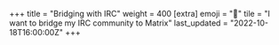 +++
title = "Bridging with IRC"
weight = 400
[extra]
emoji = "🌉"
tile = "I want to bridge my IRC community to Matrix"
last_updated = "2022-10-18T16:00:00Z"
+++
